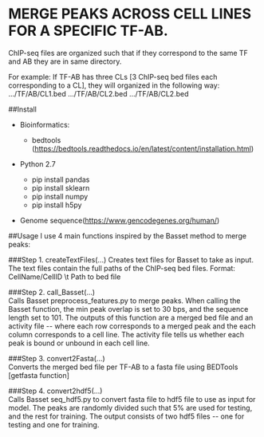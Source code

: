 # MERGE PEAKS ACROSS CELL LINES FOR A SPECIFIC TF-AB.

ChIP-seq files are organized such that if they correspond to the same TF and AB they are in same directory. 

For example:
If TF-AB has three CLs [3 ChIP-seq bed files each corresponding to a CL], they will organized in the following way:
 .../TF/AB/CL1.bed
 .../TF/AB/CL2.bed
 .../TF/AB/CL2.bed

##Install 
- Bioinformatics:
	- bedtools (https://bedtools.readthedocs.io/en/latest/content/installation.html)
- Python 2.7
	- pip install pandas
	- pip install sklearn
	- pip install numpy
	- pip install h5py
	
- Genome sequence(https://www.gencodegenes.org/human/)

##Usage
I use 4 main functions inspired by the Basset method to merge peaks:

###Step 1. createTextFiles(...)	
								Creates text files for Basset to take as input. The text files contain the full paths of the ChIP-seq bed files.
								Format: CellName/CellID \t Path to bed file
							
###Step 2. call_Basset(...) 		
								Calls Basset preprocess_features.py to merge peaks. When calling the Basset function, the min peak
								overlap is set to 30 bps, and the sequence length set to 101.
								The outputs of this function are a merged bed file and an activity file -- where each row corresponds
								to a merged peak and the each column corresponds to a cell line. The activity file tells us whether 
								each peak is bound or unbound in each cell line.
								
###Step 3. convert2Fasta(...)		
								Converts the merged bed file per TF-AB to a fasta file using BEDTools [getfasta function]

###Step 4. convert2hdf5(...)		
								Calls Basset seq_hdf5.py to convert fasta file to hdf5 file to use as input for model.
								The peaks are randomly divided such that 5\% are used for testing, and the rest for training.
								The output consists of two hdf5 files -- one for testing and one for training.

